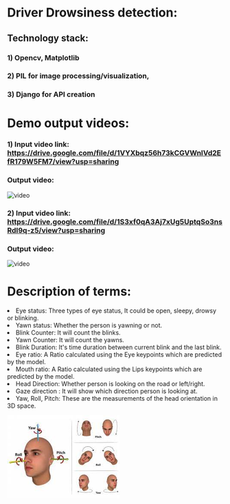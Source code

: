 # Driver Drowsiness detection:

## Technology stack: 
### 1) Opencv, Matplotlib
### 2) PIL for image processing/visualization, 
### 3) Django for API creation

# Demo output videos:

### 1) Input video link: https://drive.google.com/file/d/1VYXbqz56h73kCGVWnIVd2EfR179W5FM7/view?usp=sharing
### Output video:

![video](video_2.gif)

### 2) Input video link: https://drive.google.com/file/d/1S3xf0qA3Aj7xUg5UptqSo3nsRdI9q-z5/view?usp=sharing
### Output video:

![video](video_1.gif)


# Description of terms:

<li> Eye status: Three types of eye status, It could be open, sleepy, drowsy or blinking.
<li> Yawn status: Whether the person is yawning or not.
<li> Blink Counter: It will count the blinks.
<li> Yawn Counter: It will count the yawns.
<li> Blink Duration: It's time duration between current blink and the last blink.
<li> Eye ratio: A Ratio calculated using the Eye keypoints which are predicted by the model.
<li> Mouth ratio: A Ratio calculated using the Lips keypoints which are predicted by the model.
<li> Head Direction: Whether person is looking on the road or left/right.
<li> Gaze direction : It will show which direction person is looking at.
<li> Yaw, Roll, Pitch: These are the measurements of the head orientation in 3D space. 
  
![image](yaw_roll_pitch.png)


